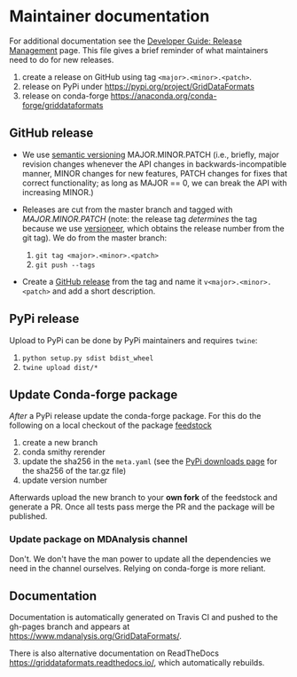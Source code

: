 # Maintainer documentation

For additional documentation see the [Developer Guide: Release
Management](https://github.com/MDAnalysis/GridDataFormats/wiki/Developer-Guide#release-management)
page. This file gives a brief reminder of what maintainers need to do
for new releases.

1. create a release on GitHub using tag `<major>.<minor>.<patch>`.
1. release on PyPi under https://pypi.org/project/GridDataFormats
1. release on conda-forge https://anaconda.org/conda-forge/griddataformats

## GitHub release

* We use [semantic versioning](https://semver.org) MAJOR.MINOR.PATCH
  (i.e., briefly, major revision changes whenever the API changes in
  backwards-incompatible manner, MINOR changes for new features, PATCH
  changes for fixes that correct functionality; as long as MAJOR == 0,
  we can break the API with increasing MINOR.)
  
* Releases are cut from the master branch and tagged with
  *MAJOR.MINOR.PATCH* (note: the release tag *determines* the tag
  because we use
  [versioneer](https://github.com/warner/python-versioneer/blob/master/INSTALL.md#post-installation-usage),
  which obtains the release number from the git tag). We do from the
  master branch:
  
    1. `git tag <major>.<minor>.<patch>`
    1. `git push --tags`

* Create a
  [GitHub release](https://github.com/MDAnalysis/GridDataFormats/releases)
  from the tag and name it `v<major>.<minor>.<patch>` and add a short description.

## PyPi release

Upload to PyPi can be done by PyPi maintainers and requires `twine`:

 
1. `python setup.py sdist bdist_wheel`
2. `twine upload dist/*`

## Update Conda-forge package

*After* a PyPi release update the conda-forge package. For this do the following
on a local checkout of the package
[feedstock](https://github.com/conda-forge/griddataformats-feedstock)

1. create a new branch
1. conda smithy rerender
1. update the sha256 in the `meta.yaml` (see the [PyPi downloads
   page](https://pypi.org/project/GridDataFormats/#files) for the
   sha256 of the tar.gz file)
1. update version number

Afterwards upload the new branch to your **own fork** of the feedstock and
generate a PR. Once all tests pass merge the PR and the package will be
published.


### Update package on MDAnalysis channel


Don't. We don't have the man power to update all the dependencies we need in the
channel ourselves. Relying on conda-forge is more reliant.



## Documentation

Documentation is automatically generated on Travis CI and pushed to
the gh-pages branch and appears at https://www.mdanalysis.org/GridDataFormats/.


There is also alternative documentation on ReadTheDocs
https://griddataformats.readthedocs.io/, which automatically rebuilds.
